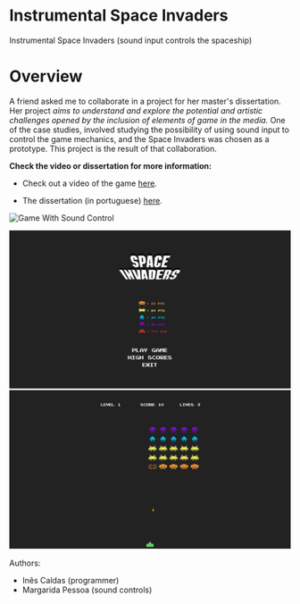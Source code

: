 # Instrumental Space Invaders
Instrumental Space Invaders (sound input controls the spaceship)

# Overview
A friend asked me to collaborate in a project for her master's dissertation. Her project _aims to understand and explore the potential and artistic challenges opened by the inclusion of elements of game in the media._
One of the case studies, involved studying the possibility of using sound input to control the game mechanics, and the Space Invaders was chosen as a prototype. This project is the result of that collaboration. 

__Check the video or dissertation for more information:__

* Check out a video of the game [here](https://vimeo.com/277650562).

* The dissertation (in portuguese) [here](https://repositorio-aberto.up.pt/handle/10216/114355).

![Game With Sound Control](img/space_invaders_sound_control.gif "Game With Sound Control")

![Main Menu](img/space_invaders_menu.png "Main Menu")
![In Game Screen](img/space_invaders_game.png "In Game Screen")

Authors:
* Inês Caldas (programmer)
* Margarida Pessoa (sound controls)


